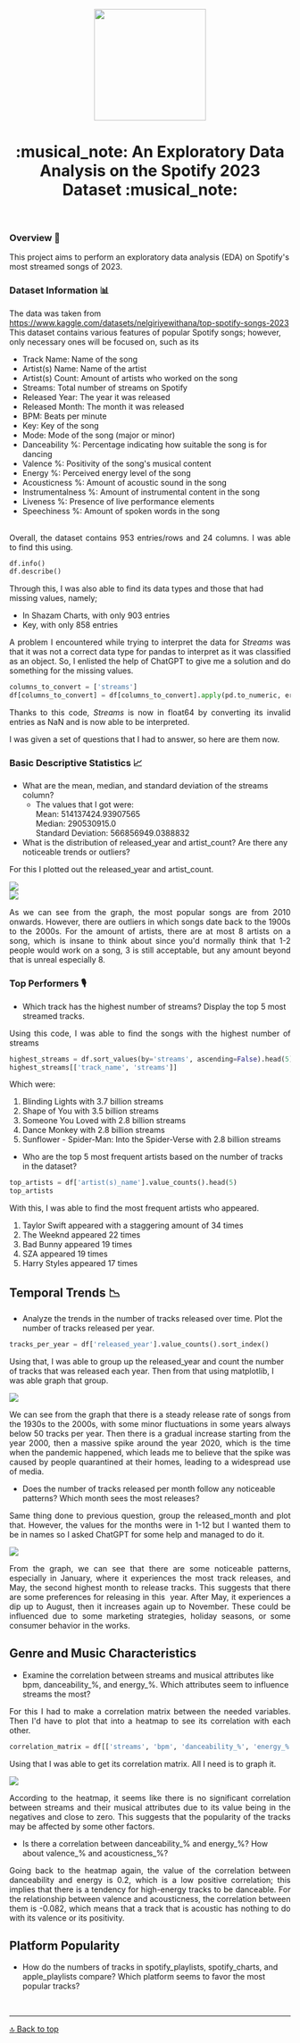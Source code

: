 <a name="top"></a>
<p align="center">
<img src="https://github.com/user-attachments/assets/9be4c329-e2f3-40e9-86df-bce547ba8d78" width="200" class="center"> <br>
</p>

<h1 align="center"> :musical_note: An Exploratory Data Analysis on the Spotify 2023 Dataset :musical_note: </h1><br>

### Overview :mag_right:
This project aims to perform an exploratory data analysis (EDA) on Spotify's most streamed songs of 2023.
### Dataset Information :bar_chart:
The data was taken from https://www.kaggle.com/datasets/nelgiriyewithana/top-spotify-songs-2023 <br>
This dataset contains various features of popular Spotify songs; however, only necessary ones will be focused on, such as its <br>
- Track Name: Name of the song
- Artist(s) Name: Name of the artist
- Artist(s) Count: Amount of artists who worked on the song
- Streams: Total number of streams on Spotify
- Released Year: The year it was released
- Released Month: The month it was released
- BPM: Beats per minute
- Key: Key of the song
- Mode: Mode of the song (major or minor)
- Danceability %: Percentage indicating how suitable the song is for dancing
- Valence %: Positivity of the song's musical content
- Energy %: Perceived energy level of the song
- Acousticness %: Amount of acoustic sound in the song
- Instrumentalness %: Amount of instrumental content in the song
- Liveness %: Presence of live performance elements
- Speechiness %: Amount of spoken words in the song
<br><br>
<p align="justify"> Overall, the dataset contains 953 entries/rows and 24 columns. I was able to find this using. </p>

``` python
df.info()
df.describe()
```
Through this, I was also able to find its data types and those that had missing values, namely;
- In Shazam Charts, with only 903 entries
- Key, with only 858 entries
<p align="justify"> A problem I encountered while trying to interpret the data for <i>Streams</i> was that it was not a correct data type for pandas to interpret as it was classified as an object. So, I enlisted the help of ChatGPT to give me a solution and do something for the missing values.  </p>

``` python
columns_to_convert = ['streams']
df[columns_to_convert] = df[columns_to_convert].apply(pd.to_numeric, errors='coerce')
```
<p align="justify"> Thanks to this code, <i>Streams</i> is now in float64 by converting its invalid entries as NaN and is now able to be interpreted. </p>

<p align="justify">I was given a set of questions that I had to answer, so here are them now.</p>

### Basic Descriptive Statistics :chart_with_upwards_trend:

- What are the mean, median, and standard deviation of the streams column?
  - The values that I got were: <br>
Mean: 514137424.93907565 <br>
Median: 290530915.0 <br>
Standard Deviation: 566856949.0388832
- What is the distribution of released_year and artist_count? Are there any noticeable trends or outliers?
<p align="justify">For this I plotted out the released_year and artist_count.</p>
<img src="https://github.com/user-attachments/assets/fb1eaccb-0d9b-4874-b351-695d4caf3eb6" class="center"> <br>
<img src="https://github.com/user-attachments/assets/1c038a5f-8fb4-49e0-8645-f9465fb58cc6" class="center"> <br>
<p align="justify"> As we can see from the graph, the most popular songs are from 2010 onwards. However, there are outliers in which songs date back to the 1900s to the 2000s. For the amount of artists, there are at most 8 artists on a song, which is insane to think about since you'd normally think that 1-2 people would work on a song, 3 is still acceptable, but any amount beyond that is unreal especially 8. </p>

### Top Performers :studio_microphone:
- Which track has the highest number of streams? Display the top 5 most streamed tracks.
<p align="justify"> Using this code, I was able to find the songs with the highest number of streams</p>

``` python
highest_streams = df.sort_values(by='streams', ascending=False).head(5)
highest_streams[['track_name', 'streams']]
```
<p align="justify">Which were:</p>

1. Blinding Lights with 3.7 billion streams
2. Shape of You with 3.5 billion streams
3. Someone You Loved with 2.8 billion streams
4. Dance Monkey with 2.8 billion streams
5. Sunflower - Spider-Man: Into the Spider-Verse with 2.8 billion streams <br>

- Who are the top 5 most frequent artists based on the number of tracks in the dataset?

``` python
top_artists = df['artist(s)_name'].value_counts().head(5)
top_artists
```
<p align="justify"> With this, I was able to find the most frequent artists who appeared.</p>

1. Taylor Swift appeared with a staggering amount of 34 times
2. The Weeknd appeared 22 times
3. Bad Bunny appeared 19 times
4. SZA appeared 19 times
5. Harry Styles appeared 17 times

## Temporal Trends :chart_with_downwards_trend:
- Analyze the trends in the number of tracks released over time. Plot the number of tracks released per year.
``` python
tracks_per_year = df['released_year'].value_counts().sort_index()
```
<p> Using that, I was able to group up the released_year and count the number of tracks that was released each year. Then from that using matplotlib, I was able graph that group. </p>
<img src="https://github.com/user-attachments/assets/9eaaaf82-6fa0-4d42-ac34-c7e4599b8787" class="center"> <br>

<p align="justify"> We can see from the graph that there is a steady release rate of songs from the 1930s to the 2000s, with some minor fluctuations in some years always below 50 tracks per year. Then there is a gradual increase starting from the year 2000, then a massive spike around the year 2020, which is the time when the pandemic happened, which leads me to believe that the spike was caused by people quarantined at their homes, leading to a widespread use of media. </p>

- Does the number of tracks released per month follow any noticeable patterns? Which month sees the most releases?
<p align="justify"> Same thing done to previous question, group the released_month and plot that. However, the values for the months were in 1-12 but I wanted them to be in names so I asked ChatGPT for some help and managed to do it.</p>
<img src="https://github.com/user-attachments/assets/92162bd1-c2fb-4452-a001-996430269a30" class="center"> <br>
<p align="justify"> From the graph, we can see that there are some noticeable patterns, especially in January, where it experiences the most track releases, and May, the second highest month to release tracks. This suggests that there are some preferences for releasing in this  year. After May, it experiences a dip up to August, then it increases again up to November. These could be influenced due to some marketing strategies, holiday seasons, or some consumer behavior in the works.</p>

## Genre and Music Characteristics

- Examine the correlation between streams and musical attributes like bpm, danceability_%, and energy_%. Which attributes seem to influence streams the most?
<p align="justify"> For this I had to make a correlation matrix between the needed variables. Then I'd have to plot that into a heatmap to see its correlation with each other. </p>

```python
correlation_matrix = df[['streams', 'bpm', 'danceability_%', 'energy_%', 'valence_%', 'acousticness_%']].corr()
```
<p align="justify"> Using that I was able to get its correlation matrix. All I need is to graph it. </p>
<img src="https://github.com/user-attachments/assets/511cc0e9-382f-412f-acb9-93ede4b4789e" class="center"> <br>
<p align="justify"> According to the heatmap, it seems like there is no significant correlation between streams and their musical attributes due to its value being in the negatives and close to zero. This suggests that the popularity of the tracks may be affected by some other factors. </p>

- Is there a correlation between danceability_% and energy_%? How about valence_% and acousticness_%?
<p align="justify"> Going back to the heatmap again, the value of the correlation between danceability and energy is 0.2, which is a low positive correlation; this implies that there is a tendency for high-energy tracks to be danceable. For the relationship between valence and acousticness, the correlation between them is -0.082, which means that a track that is acoustic has nothing to do with its valence or its positivity.  </p>

## Platform Popularity
- How do the numbers of tracks in spotify_playlists, spotify_charts, and apple_playlists compare? Which platform seems to favor the most popular tracks?


<br><hr>
[:top: Back to top](#top)
